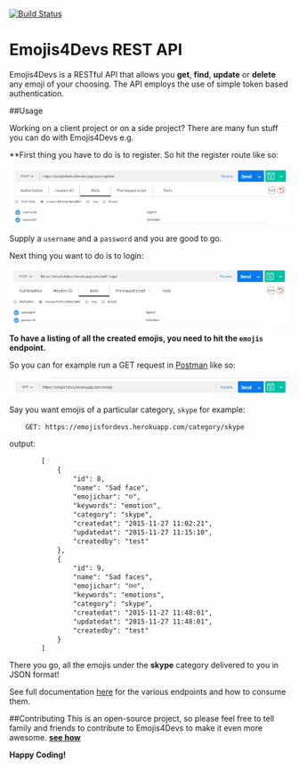 [![Build Status](https://travis-ci.org/andela-fokosun/Checkpoint3.svg)](https://travis-ci.org/andela-fokosun/Checkpoint3)

# Emojis4Devs REST API

Emojis4Devs is a RESTful API that allows you **get**, **find**, **update** or **delete** any emoji of your choosing. The API employs the use of simple token based authentication.

##Usage

Working on a client project or on a side project? There are many fun stuff you can do with Emojis4Devs e.g.

**First thing you have to do is to register. So hit the register route like so:

![alt text](templates/screenshots/user_registration.jpg "Description goes here")

Supply a `username` and a `password` and you are good to go.

Next thing you want to do is to login:

![alt text](templates/screenshots/user_login.jpg "Description goes here")

**To have a listing of all the created emojis, you need to hit the `emojis` endpoint.**

So you can for example run a GET request in [Postman](https://www.getpostman.com/) like so:

![alt text](templates/screenshots/get_all_emojis.jpg "Description goes here")

Say you want emojis of a particular category, `skype` for example:

        GET: https://emojisfordevs.herokuapp.com/category/skype

output:

            [
                {
                    "id": 8,
                    "name": "Sad face",
                    "emojichar": "☹",
                    "keywords": "emotion",
                    "category": "skype",
                    "createdat": "2015-11-27 11:02:21",
                    "updatedat": "2015-11-27 11:15:10",
                    "createdby": "test"
                },
                {
                    "id": 9,
                    "name": "Sad faces",
                    "emojichar": "☹☹",
                    "keywords": "emotions",
                    "category": "skype",
                    "createdat": "2015-11-27 11:48:01",
                    "updatedat": "2015-11-27 11:48:01",
                    "createdby": "test"
                }
            ]

There you go, all the emojis under the **skype** category delivered to you in JSON format!

See full documentation [here](https://emojis4devs.herokuapp.com/) for the various endpoints and how to consume them.

##Contributing
This is an open-source project, so please feel free to tell family and friends to contribute to Emojis4Devs to make it even more awesome. [**see how**](https://github.com/andela-fokosun/Checkpoint3/wiki/Contributing)

**Happy Coding!**
